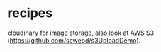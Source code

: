 # recipes

cloudinary for image storage, also look at AWS S3 (https://github.com/scwebd/s3UploadDemo).

